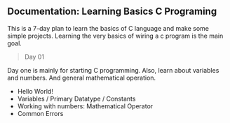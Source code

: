 ## Documentation: Learning Basics C Programing

<!-- short description -->
This is a 7-day plan to learn the basics of C language and make some simple projects. Learning the very basics of wiring a c program is the main goal.

<!-- plan structure -->
> Day 01

Day one is mainly for starting C programming. Also, learn about variables and numbers. And general mathematical operation.

- Hello World!
- Variables / Primary Datatype / Constants
- Working with numbers: Mathematical Operator
- Common Errors